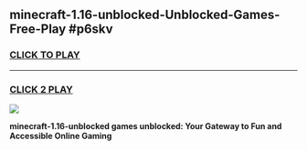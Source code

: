
## minecraft-1.16-unblocked-Unblocked-Games-Free-Play #p6skv
<h3>
<a href="https://us.freeplayer.one?title=minecraft-1.16-unblocked&ref=9M">CLICK TO PLAY</a></h3>
<hr>

<h3>
<a href="https://us.freeplayer.one?title=minecraft-1.16-unblocked&ref=9M">CLICK 2 PLAY</a>
  
</h3>

<a href="https://us.freeplayer.one?title=minecraft-1.16-unblocked&ref=9M"><img src="https://clearcache.store/games.png"></a>


**minecraft-1.16-unblocked games unblocked: Your Gateway to Fun and Accessible Online Gaming**
